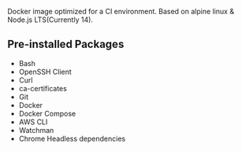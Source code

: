 Docker image optimized for a CI environment.
Based on alpine linux & Node.js LTS(Currently 14).

## Pre-installed Packages

* Bash
* OpenSSH Client
* Curl
* ca-certificates
* Git
* Docker
* Docker Compose
* AWS CLI
* Watchman
* Chrome Headless dependencies

